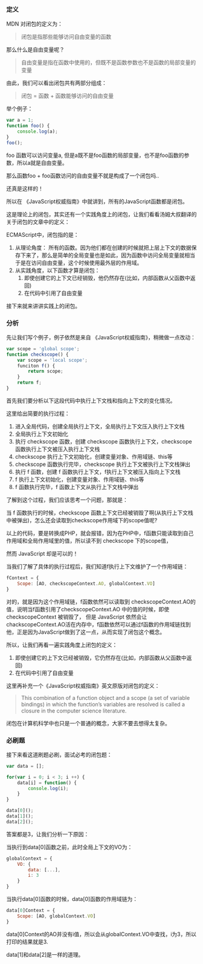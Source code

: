 ### 定义

MDN 对闭包的定义为：

> 闭包是指那些能够访问自由变量的函数

那么什么是自由变量呢？

> 自由变量是指在函数中使用的，但既不是函数参数也不是函数的局部变量的变量

由此，我们可以看出闭包共有两部分组成：

> 闭包 = 函数 + 函数能够访问的自由变量

举个例子：

```javascript
var a = 1;
function foo() {
	console.log(a);
}
foo();
```

foo 函数可以访问变量a, 但是a既不是foo函数的局部变量，也不是foo函数的参数，所以a就是自由变量。

那么函数foo + foo函数访问的自由变量不就是构成了一个闭包吗..

还真是这样的！

所以在 《JavaScript权威指南》中就讲到，所有的JavaScript函数都是闭包。

这是理论上的闭包，其实还有一个实践角度上的闭包，让我们看看汤姆大叔翻译的关于闭包的文章中的定义：

ECMAScript中，闭包指的是：

1. 从理论角度： 所有的函数。因为他们都在创建的时候就把上层上下文的数据保存下来了，那么是简单的全局变量也是如此，因为函数中访问全局变量就相当于是在访问自由变量，这个时候使用最外层的作用域。
2. 从实践角度，以下函数才算是闭包：
   1. 即使创建它的上下文已经销毁，他仍然存在(比如，内部函数从父函数中返回)
   2. 在代码中引用了自由变量

接下来就来讲讲实践上的闭包。

### 分析

先让我们写个例子，例子依然是来自 《JavaScript权威指南》，稍微做一点改动：

```javascript
var scope = 'global scope';
function checkscope() {
	var scope = 'local scope';
    funciton f() {
		return scope;
    }
    return f;
}
```

首先我们要分析以下这段代码中执行上下文栈和指向上下文的变化情况。

这里给出简要的执行过程：

1. 进入全局代码，创建全局执行上下文，全局执行上下文压入执行上下文栈
2. 全局执行上下文初始化
3. 执行 checkscope 函数，创建 checkscope 函数执行上下文，checkscope 函数执行上下文被压入执行上下文栈
4. checkscope 执行上下文初始化，创建变量对象、作用域链、this等
5. checkscope 函数执行完毕，checkscope 执行上下文被执行上下文栈弹出
6. 执行 f 函数，创建 f 函数执行上下文，f执行上下文被压入指向上下文栈
7. f 执行上下文初始化，创建变量对象、作用域链、this等
8. f 函数执行完毕，f 函数上下文从执行上下文栈中弹出

了解到这个过程，我们应该思考一个问题，那就是：

当 f 函数执行的时候，checkscope 函数上下文已经被销毁了啊(从执行上下文栈中被弹出)，怎么还会读取到checkscope作用域下的scope值呢?

以上的代码，要是转换成PHP，就会报错，因为在PHP中，f函数只能读取到自己作用域和全局作用域里的值，所以读不到 checkscope 下的scope值，

然而 JavaScript 却是可以的！

当我们了解了具体的执行过程后，我们知道f执行上下文维护了一个作用域链：

```javascript
fContext = {
    Scope: [AO, checkscopeContext.AO, globalContext.VO]
}
```

对的，就是因为这个作用域链，f函数依然可以读取到 checkscopeContext.AO的值，说明当f函数引用了checkscopeContext.AO 中的值的时候，即使 checkscopeContext 被销毁了， 但是 JavaScript 依然会让chackscopeContext.AO活在内存中，f函数依然可以通过f函数的作用域链找到他，正是因为JavaScript做到了这一点，从而实现了闭包这个概念。

所以，让我们再看一遍实践角度上闭包的定义：

1. 即使创建它的上下文已经被销毁，它仍然存在(比如，内部函数从父函数中返回)
2. 在代码中引用了自由变量

这里再补充一个《JavaScript权威指南》英文原版对闭包的定义：

> This combination of a function object and a scope (a set of variable bindings) in which the function’s variables are resolved is called a closure in the computer science literature.

闭包在计算机科学中也只是一个普通的概念，大家不要去想得太复杂。

### 必刷题

接下来看这道刷题必刷，面试必考的闭包题：

```javascript
var data = [];

for(var i = 0; i < 3; i ++) {
    data[i] = function() {
        console.log(i);
    }
}

data[0]();
data[1]();
data[2]();
```

答案都是3，让我们分析一下原因：

当执行到data[0]函数之前，此时全局上下文的VO为：

```javascript
globalContext = {
    VO: {
        data: [...],
        i: 3
    }
}
```

当执行data[0]函数的时候，data[0]函数的作用域链为：

```javascript
data[0]Context = {
    Scope: [AO, globalContext.VO]
}
```

data[0]Context的AO并没有i值，所以会从globalContext.VO中查找，i为3，所以打印的结果就是3.

data[1]和data[2]是一样的道理。

